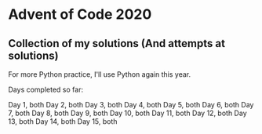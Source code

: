 # Advent of Code 2020
## Collection of my solutions (And attempts at solutions)

For more Python practice, I'll use Python again this year.

Days completed so far:

Day  1, both
Day  2, both
Day  3, both
Day  4, both
Day  5, both
Day  6, both
Day  7, both
Day  8, both
Day  9, both
Day 10, both
Day 11, both
Day 12, both
Day 13, both
Day 14, both
Day 15, both